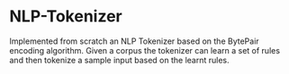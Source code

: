 # NLP-Tokenizer
Implemented from scratch an NLP Tokenizer based on the BytePair encoding algorithm. Given a corpus the tokenizer can learn a set of rules and then tokenize a sample input based on the learnt rules.
